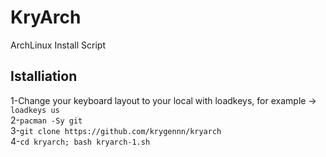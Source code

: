 # KryArch
ArchLinux Install Script

## Istalliation
1-Change your keyboard layout to your local with loadkeys, for example -> `loadkeys us`
<br>
2-`pacman -Sy git`
<br>
3-`git clone https://github.com/krygennn/kryarch`
<br>
4-`cd kryarch; bash kryarch-1.sh`
